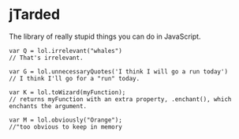 jTarded
=======

The library of really stupid things you can do in JavaScript.

    var Q = lol.irrelevant("whales")
    // That's irrelevant.
    
    var G = lol.unnecessaryQuotes('I think I will go a run today')
    // I think I'll go for a "run" today.

    var K = lol.toWizard(myFunction);
    // returns myFunction with an extra property, .enchant(), which enchants the argument.
    
    var M = lol.obviously("Orange");
    //"too obvious to keep in memory
